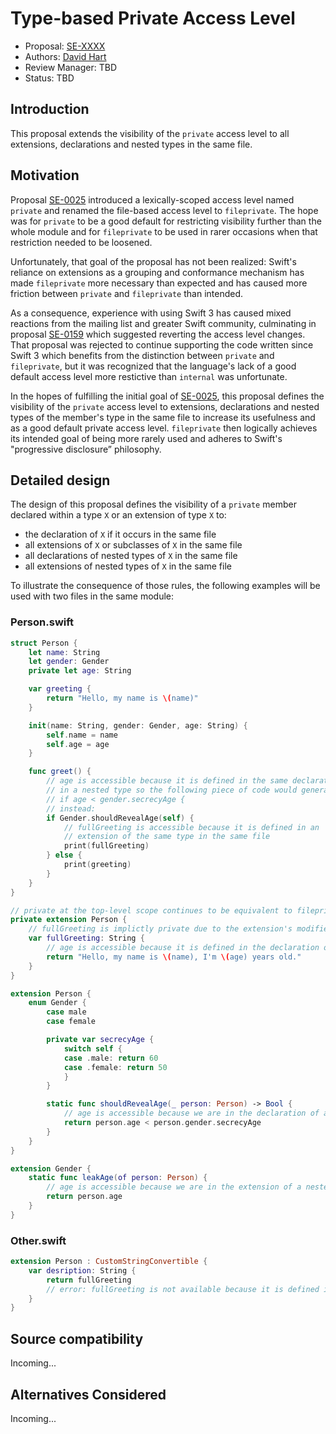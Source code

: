# Type-based Private Access Level

* Proposal: [SE-XXXX](XXXX-typed-based-private.md)
* Authors: [David Hart](http://github.com/hartbit)
* Review Manager: TBD
* Status: TBD

## Introduction

This proposal extends the visibility of the `private` access level to all extensions, declarations and nested types in the same file.

## Motivation

Proposal [SE-0025](0025-scoped-access-level.md) introduced a lexically-scoped access level named `private` and renamed the file-based access level to `fileprivate`. The hope was for `private` to be a good default for restricting visibility further than the whole module and for `fileprivate` to be used in rarer occasions when that restriction needed to be loosened.

Unfortunately, that goal of the proposal has not been realized: Swift's reliance on extensions as a grouping and conformance mechanism has made `fileprivate` more necessary than expected and has caused more friction between `private` and `fileprivate` than intended.

As a consequence, experience with using Swift 3 has caused mixed reactions from the mailing list and greater Swift community, culminating in proposal [SE-0159](0159-fix-private-access-levels.md) which suggested reverting the access level changes. That proposal was rejected to continue supporting the code written since Swift 3 which benefits from the distinction between `private` and `fileprivate`, but it was recognized that the language's lack of a good default access level more restictive than `internal` was unfortunate.

In the hopes of fulfilling the initial goal of [SE-0025](0025-scoped-access-level.md), this proposal defines the visibility of the `private` access level to extensions, declarations and nested types of the member's type in the same file to increase its usefulness and as a good default private access level. `fileprivate` then logically achieves its intended goal of being more rarely used and adheres to Swift's "progressive disclosure” philosophy.

## Detailed design

The design of this proposal defines the visibility of a `private` member declared within a type `X` or an extension of type `X` to:

* the declaration of `X` if it occurs in the same file
* all extensions of `X` or subclasses of `X` in the same file
* all declarations of nested types of `X` in the same file
* all extensions of nested types of `X` in the same file

To illustrate the consequence of those rules, the following examples will be used with two files in the same module:

### Person.swift

```swift
struct Person {
    let name: String
    let gender: Gender
    private let age: String

    var greeting {
        return "Hello, my name is \(name)"
    }

    init(name: String, gender: Gender, age: String) {
        self.name = name
        self.age = age
    }

    func greet() {
        // age is accessible because it is defined in the same declaration but secreyAge is not because it is defined
        // in a nested type so the following piece of code would generate a compilation error:
        // if age < gender.secrecyAge {
        // instead:
        if Gender.shouldRevealAge(self) {
            // fullGreeting is accessible because it is defined in an
            // extension of the same type in the same file
            print(fullGreeting)
        } else {
            print(greeting)
        }
    }
}

// private at the top-level scope continues to be equivalent to fileprivate
private extension Person {
    // fullGreeting is implictly private due to the extension's modifier
    var fullGreeting: String {
        // age is accessible because it is defined in the declaration of the extension's type in the same file
        return "Hello, my name is \(name), I'm \(age) years old."
    }
}

extension Person {
    enum Gender {
        case male
        case female

        private var secrecyAge {
            switch self {
            case .male: return 60
            case .female: return 50
            }
        }

        static func shouldRevealAge(_ person: Person) -> Bool {
            // age is accessible because we are in the declaration of a nested type that declared age
            return person.age < person.gender.secrecyAge
        }
    }
}

extension Gender {
    static func leakAge(of person: Person) {
        // age is accessible because we are in the extension of a nested type in the same file
        return person.age
    }
}
```

### Other.swift

```swift
extension Person : CustomStringConvertible {
    var desription: String {
        return fullGreeting
        // error: fullGreeting is not available because it is defined in another file
    }
}
```

## Source compatibility

Incoming...

## Alternatives Considered

Incoming...